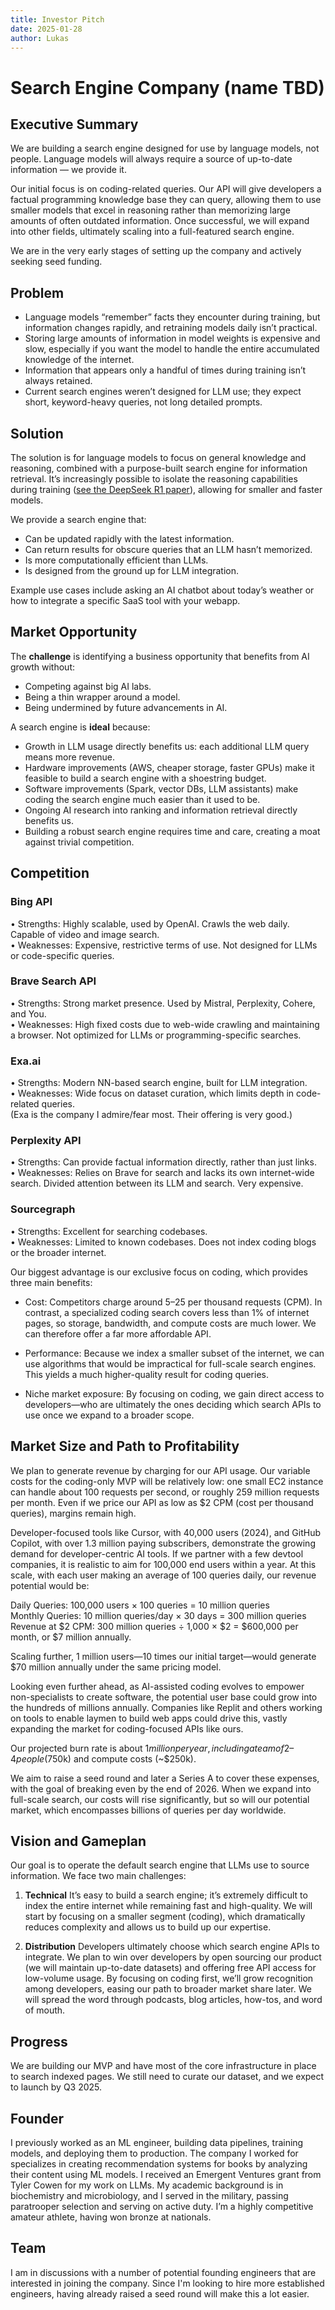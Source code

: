 ```yaml
---
title: Investor Pitch
date: 2025-01-28 
author: Lukas
---
```

# Search Engine Company (name TBD)

## Executive Summary
We are building a search engine designed for use by language models, not people. Language models will always require a source of up-to-date information — we provide it.

Our initial focus is on coding-related queries. Our API will give developers a factual programming knowledge base they can query, allowing them to use smaller models that excel in reasoning rather than memorizing large amounts of often outdated information. Once successful, we will expand into other fields, ultimately scaling into a full-featured search engine.

We are in the very early stages of setting up the company and actively seeking seed funding.

## Problem
- Language models “remember” facts they encounter during training, but information changes rapidly, and retraining models daily isn’t practical.
- Storing large amounts of information in model weights is expensive and slow, especially if you want the model to handle the entire accumulated knowledge of the internet.
- Information that appears only a handful of times during training isn’t always retained.
- Current search engines weren’t designed for LLM use; they expect short, keyword-heavy queries, not long detailed prompts.


## Solution

The solution is for language models to focus on general knowledge and reasoning, combined with a purpose-built search engine for information retrieval. It’s increasingly possible to isolate the reasoning capabilities during training ([see the DeepSeek R1 paper](https://arxiv.org/abs/2501.12948)), allowing for smaller and faster models.

We provide a search engine that:
- Can be updated rapidly with the latest information.
- Can return results for obscure queries that an LLM hasn’t memorized.
- Is more computationally efficient than LLMs.
- Is designed from the ground up for LLM integration.

Example use cases include asking an AI chatbot about today’s weather or how to integrate a specific SaaS tool with your webapp.

## Market Opportunity

The **challenge** is identifying a business opportunity that benefits from AI growth without:
- Competing against big AI labs.
- Being a thin wrapper around a model.
- Being undermined by future advancements in AI.

A search engine is **ideal** because:
- Growth in LLM usage directly benefits us: each additional LLM query means more revenue.
- Hardware improvements (AWS, cheaper storage, faster GPUs) make it feasible to build a search engine with a shoestring budget.
- Software improvements (Spark, vector DBs, LLM assistants) make coding the search engine much easier than it used to be.
- Ongoing AI research into ranking and information retrieval directly benefits us.
- Building a robust search engine requires time and care, creating a moat against trivial competition.


## Competition

### Bing API  
• Strengths: Highly scalable, used by OpenAI. Crawls the web daily. Capable of video and image search.  
• Weaknesses: Expensive, restrictive terms of use. Not designed for LLMs or code-specific queries.  

### Brave Search API  
• Strengths: Strong market presence. Used by Mistral, Perplexity, Cohere, and You.  
• Weaknesses: High fixed costs due to web-wide crawling and maintaining a browser. Not optimized for LLMs or programming-specific searches.  

### Exa.ai  
• Strengths: Modern NN-based search engine, built for LLM integration.  
• Weaknesses: Wide focus on dataset curation, which limits depth in code-related queries.  
(Exa is the company I admire/fear most. Their offering is very good.)

### Perplexity API  
• Strengths: Can provide factual information directly, rather than just links.  
• Weaknesses: Relies on Brave for search and lacks its own internet-wide search. Divided attention between its LLM and search. Very expensive.  

### Sourcegraph  
• Strengths: Excellent for searching codebases.  
• Weaknesses: Limited to known codebases. Does not index coding blogs or the broader internet.

Our biggest advantage is our exclusive focus on coding, which provides three main benefits:

- Cost: Competitors charge around $5–$25 per thousand requests (CPM). In contrast, a specialized coding search covers less than 1% of internet pages, so storage, bandwidth, and compute costs are much lower. We can therefore offer a far more affordable API.  

- Performance: Because we index a smaller subset of the internet, we can use algorithms that would be impractical for full-scale search engines. This yields a much higher-quality result for coding queries.

- Niche market exposure: By focusing on coding, we gain direct access to developers—who are ultimately the ones deciding which search APIs to use once we expand to a broader scope.

## Market Size and Path to Profitability

We plan to generate revenue by charging for our API usage. Our variable costs for the coding-only MVP will be relatively low: one small EC2 instance can handle about 100 requests per second, or roughly 259 million requests per month. Even if we price our API as low as $2 CPM (cost per thousand queries), margins remain high.  

Developer-focused tools like Cursor, with 40,000 users (2024), and GitHub Copilot, with over 1.3 million paying subscribers, demonstrate the growing demand for developer-centric AI tools. If we partner with a few devtool companies, it is realistic to aim for 100,000 end users within a year. At this scale, with each user making an average of 100 queries daily, our revenue potential would be:  

Daily Queries: 100,000 users × 100 queries = 10 million queries  
Monthly Queries: 10 million queries/day × 30 days = 300 million queries  
Revenue at $2 CPM: 300 million queries ÷ 1,000 × $2 = $600,000 per month, or $7 million annually.  

Scaling further, 1 million users—10 times our initial target—would generate $70 million annually under the same pricing model.  

Looking even further ahead, as AI-assisted coding evolves to empower non-specialists to create software, the potential user base could grow into the hundreds of millions annually. Companies like Replit and others working on tools to enable laymen to build web apps could drive this, vastly expanding the market for coding-focused APIs like ours.  

Our projected burn rate is about $1 million per year, including a team of 2–4 people ($750k) and compute costs (~$250k). 

We aim to raise a seed round and later a Series A to cover these expenses, with the goal of breaking even by the end of 2026. When we expand into full-scale search, our costs will rise significantly, but so will our potential market, which encompasses billions of queries per day worldwide.

## Vision and Gameplan

Our goal is to operate the default search engine that LLMs use to source information. We face two main challenges:

1) **Technical**
It’s easy to build a search engine; it’s extremely difficult to index the entire internet while remaining fast and high-quality. We will start by focusing on a smaller segment (coding), which dramatically reduces complexity and allows us to build up our expertise.

2) **Distribution**
Developers ultimately choose which search engine APIs to integrate. We plan to win over developers by open sourcing our product (we will maintain up-to-date datasets) and offering free API access for low-volume usage. By focusing on coding first, we’ll grow recognition among developers, easing our path to broader market share later. We will spread the word through podcasts, blog articles, how-tos, and word of mouth.

## Progress

We are building our MVP and have most of the core infrastructure in place to search indexed pages. We still need to curate our dataset, and we expect to launch by Q3 2025.

## Founder
I previously worked as an ML engineer, building data pipelines, training models, and deploying them to production. The company I worked for specializes in creating recommendation systems for books by analyzing their content using ML models. I received an Emergent Ventures grant from Tyler Cowen for my work on LLMs. My academic background is in biochemistry and microbiology, and I served in the military, passing paratrooper selection and serving on active duty. I’m a highly competitive amateur athlete, having won bronze at nationals.

## Team
I am in discussions with a number of potential founding engineers that are interested in joining the company. Since I'm looking to hire more established engineers, having already raised a seed round will make this a lot easier.
